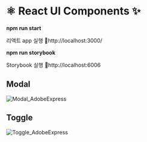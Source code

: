 # ⚛️ React UI Components ✨

<b>npm run start</b>

리액트 app 실행 📎http://localhost:3000/

<b>npm run storybook</b>

Storybook 실행 📎http://localhost:6006

## Modal
![Modal_AdobeExpress](https://user-images.githubusercontent.com/70098708/192101854-5c0c03f9-538c-4ae3-a032-253b695dc67b.gif)

## Toggle
![Toggle_AdobeExpress](https://user-images.githubusercontent.com/70098708/192101874-79c8bac7-5a74-419a-bf58-e6241da345b0.gif)

